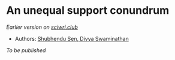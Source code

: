# An unequal support conundrum 

*Earlier version on [sciwri.club](https://www.sciwri.club/wp-content/uploads/2019/03/CGS-WiS_Team1_20190308-2.pdf)*

- Authors: [Shubhendu Sen, Divya Swaminathan](./authors_contributors.md)

*To be published*

